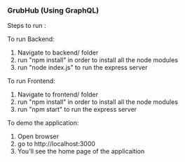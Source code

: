 ### GrubHub (Using GraphQL)

Steps to run : 

To run Backend:
1. Navigate to backend/ folder
2. run "npm install" in order to install all the node modules
3. run "node index.js" to run the express server

To run Frontend:
1. Navigate to frontend/ folder
2. run "npm install" in order to install all the node modules
3. run "npm start" to run the express server

To demo the application:
1. Open browser
2. go to http://localhost:3000
3. You'll see the home page of the applicaition
